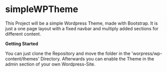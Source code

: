 # simpleWPTheme

This Project will be a simple Wordpress Theme, made with Bootstrap. 
It is just a one page layout with a fixed navbar and multiply added sections for different content. 

**Getting Started**

You can just clone the Repository and move the folder in the 'worpress/wp-content/themes' Directory.
Afterwards you can enable the Theme in the admin section of your own Wordpress-Site.
